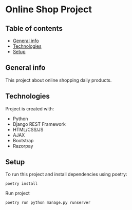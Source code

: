 # Online Shop Project

## Table of contents
* [General info](#general-info)
* [Technologies](#technologies)
* [Setup](#setup)

## General info
This project about online shopping daily products.
	
## Technologies
Project is created with:
* Python
* Django REST Framework
* HTML/CSS/JS
* AJAX
* Bootstrap
* Razorpay
	
## Setup
To run this project and install dependencies using poetry:

```
poetry install
```

Run project
```
poetry run python manage.py runserver
```
